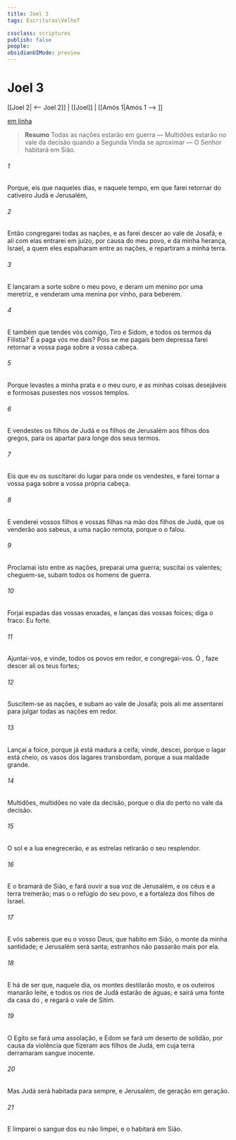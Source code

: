 ```yaml
---
title: Joel 3
tags: Escrituras\VelhoT

cssclass: scriptures
publish: false
people:
obsidianUIMode: preview
---
```


# Joel 3
[[Joel 2| <-- Joel 2]] | [[Joel]] | [[Amós 1|Amós 1 --> ]]

[em linha](https://churchofjesuschrist.org/study/scriptures/ot/joel/3?lang=por)

> __Resumo__
Todas as nações estarão em guerra — Multidões estarão no vale da decisão quando a Segunda Vinda se aproximar — O Senhor habitará em Sião.

###### 1 
Porque, eis que naqueles dias, e naquele tempo, em que farei retornar do cativeiro Judá e Jerusalém,

###### 2 
Então congregarei todas as nações, e as farei descer ao vale de Josafá; e ali com elas entrarei em juízo, por causa do meu povo, e da minha herança, Israel, a quem eles espalharam entre as nações, e repartiram a minha terra.

###### 3 
E lançaram a sorte sobre o meu povo, e deram um menino por uma meretriz, e venderam uma menina por vinho, para beberem.

###### 4 
E também que tendes vós comigo, Tiro e Sidom, e todos os termos da Filístia? É  a paga  vós me dais? Pois se me pagais  bem depressa farei retornar a vossa paga sobre a vossa cabeça.

###### 5 
Porque levastes a minha prata e o meu ouro, e as minhas coisas desejáveis e formosas pusestes nos vossos templos.

###### 6 
E vendestes os filhos de Judá e os filhos de Jerusalém aos filhos dos gregos, para os apartar para longe dos seus termos.

###### 7 
Eis que eu os suscitarei do lugar para onde os vendestes, e farei tornar a vossa paga sobre a vossa própria cabeça.

###### 8 
E venderei vossos filhos e vossas filhas na mão dos filhos de Judá, que os venderão aos sabeus, a uma nação remota, porque o  o falou.

###### 9 
Proclamai isto entre as nações, preparai uma guerra; suscitai os valentes; cheguem-se, subam todos os homens de guerra.

###### 10 
Forjai espadas das vossas enxadas, e lanças das vossas foices; diga o fraco: Eu  forte.

###### 11 
Ajuntai-vos, e vinde, todos os povos em redor, e congregai-vos. Ó , faze descer ali os teus fortes;

###### 12 
Suscitem-se as nações, e subam ao vale de Josafá; pois ali me assentarei para julgar todas as nações em redor.

###### 13 
Lançai a foice, porque já está madura a ceifa; vinde, descei, porque o lagar está cheio,  os vasos dos lagares transbordam, porque a sua maldade  grande.

###### 14 
Multidões, multidões no vale da decisão, porque o dia do  perto  no vale da decisão.

###### 15 
O sol e a lua enegrecerão, e as estrelas retirarão o seu resplendor.

###### 16 
E o  bramará de Sião, e fará ouvir a sua voz de Jerusalém, e os céus e a terra tremerão; mas o   o refúgio do seu povo, e a fortaleza dos filhos de Israel.

###### 17 
E vós sabereis que eu  o  vosso Deus, que habito em Sião, o monte da minha santidade; e Jerusalém será santa; estranhos não passarão mais por ela.

###### 18 
E há de ser que, naquele dia, os montes destilarão mosto, e os outeiros manarão leite, e todos os rios de Judá estarão  de águas; e sairá uma fonte da casa do , e regará o vale de Sitim.

###### 19 
O Egito se fará uma assolação, e Edom se fará um deserto de solidão, por causa da violência que fizeram aos filhos de Judá, em cuja terra derramaram sangue inocente.

###### 20 
Mas Judá será habitada para sempre, e Jerusalém, de geração em geração.

###### 21 
E limparei o sangue dos  eu não limpei, e o  habitará em Sião.

